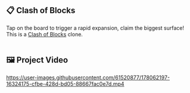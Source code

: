## 📋 Clash of Blocks
Tap on the board to trigger a rapid expansion, claim the biggest surface!
This is a [Clash of Blocks](https://apps.apple.com/us/app/clash-of-blocks/id1485268556) clone.
<br/><br/>


## 🖼 Project Video
https://user-images.githubusercontent.com/61520877/178062197-16324175-cfbe-428d-bd05-88667fac0e7d.mp4
